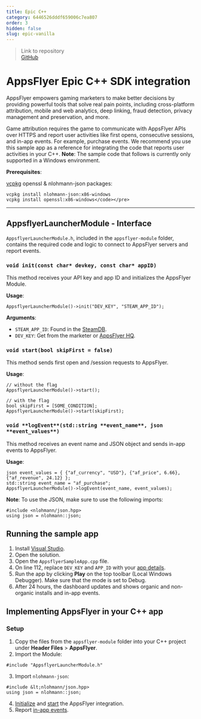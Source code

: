 ```yaml
---
title: Epic C++
category: 6446526dddf659006c7ea807
order: 3
hidden: false
slug: epic-vanilla
---
```


> Link to repository  
> [GitHub](https://github.com/AppsFlyerSDK/appsflyer-epic-sample)

# AppsFlyer Epic C++ SDK integration

AppsFlyer empowers gaming marketers to make better decisions by providing powerful tools that solve real pain points, including cross-platform attribution, mobile and web analytics, deep linking, fraud detection, privacy management and preservation, and more.

Game attribution requires the game to communicate with AppsFlyer APIs over HTTPS and report user activities like first opens, consecutive sessions, and in-app events. For example, purchase events.
We recommend you use this sample app as a reference for integrating the code that reports user activities in your C++. **Note**: The sample code that follows is currently only supported in a Windows environment.

**Prerequisites**:

[vcpkg](https://vcpkg.io/en/index.html) openssl & nlohmann-json packages:

```
vcpkg install nlohmann-json:x86-windows
vcpkg install openssl:x86-windows</code></pre>
```

<hr/>

## AppsflyerLauncherModule - Interface

`AppsflyerLauncherModule.h`, included in the `appsflyer-module` folder, contains the required code and logic to connect to AppsFlyer servers and report events.

### `void init(const char* devkey, const char* appID)`

This method receives your API key and app ID and initializes the AppsFlyer Module.

**Usage**:

```
AppsflyerLauncherModule()->init("DEV_KEY", "STEAM_APP_ID");
```

<span id="app-details">**Arguments**:</span>

- `STEAM_APP_ID`: Found in the [SteamDB](https://steamdb.info/apps/).
- `DEV_KEY`: Get from the marketer or [AppsFlyer HQ](https://support.appsflyer.com/hc/en-us/articles/211719806-App-settings-#general-app-settings).

### `void start(bool skipFirst = false)`

This method sends first open and /session requests to AppsFlyer.

**Usage**:

```
// without the flag
AppsflyerLauncherModule()->start();

// with the flag
bool skipFirst = [SOME_CONDITION];
AppsflyerLauncherModule()->start(skipFirst);
```

### `void **logEvent**(std::string **event_name**, json **event_values**)`

This method receives an event name and JSON object and sends in-app events to AppsFlyer.

**Usage**:

```
json event_values = { {"af_currency", "USD"}, {"af_price", 6.66}, {"af_revenue", 24.12} };
std::string event_name = "af_purchase";
AppsflyerLauncherModule()->logEvent(event_name, event_values);
```

**Note**: To use the JSON, make sure to use the following imports:

```
#include <nlohmann/json.hpp>
using json = nlohmann::json;
```

## Running the sample app

1. Install [Visual Studio](https://visualstudio.microsoft.com/).
2. Open the solution.
3. Open the `AppsflyerSampleApp.cpp` file.
4. On line 112, replace `DEV_KEY` and `APP_ID` with your [app details](#app-details).
5. Run the app by clicking **Play** on the top toolbar (Local Windows Debugger). Make sure that the mode is set to Debug.
6. After 24 hours, the dashboard updates and shows organic and non-organic installs and in-app events.

## Implementing AppsFlyer in your C++ app

### Setup

1. Copy the files from the `appsflyer-module` folder into your C++ project under **Header Files** > **AppsFlyer**.
2. Import the Module:

```
#include "AppsflyerLauncherModule.h"
```

3. Import `nlohmann-json`:

```
#include &lt;nlohmann/json.hpp>
using json = nlohmann::json;
```

4. [Initialize](#void-initconst-char-devkey-const-char-appid) and [start](#void-startbool-skipfirst--false) the AppsFlyer integration.
5. Report [in-app events](#void-logeventstdstring-event_name-json-event_values).
